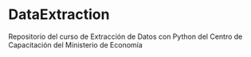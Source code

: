 # DataExtraction
Repositorio del curso de Extracción de Datos con Python del Centro de Capacitación del Ministerio de Economía
